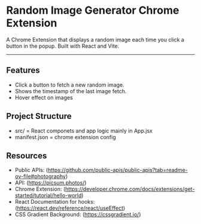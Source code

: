 # Random Image Generator Chrome Extension

A Chrome Extension that displays a random image each time you click a button in the popup. Built with React and Vite.

---

## Features

- Click a button to fetch a new random image.
- Shows the timestamp of the last image fetch.
- Hover effect on images 


## Project Structure

- src/ = React componets and app logic mainly in App.jsx
- manifest.json = chrome extension config


## Resources
- Public APIs: (https://github.com/public-apis/public-apis?tab=readme-ov-file#photography)
- API: (https://picsum.photos/)
- Chrome Extension: (https://developer.chrome.com/docs/extensions/get-started/tutorial/hello-world)
- React Documentation for hooks: (https://react.dev/reference/react/useEffect)
- CSS Gradient Background: (https://cssgradient.io/)